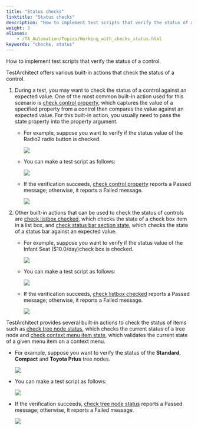 ```yaml
--- 
title: "Status checks"
linktitle: "Status checks"
description: "How to implement test scripts that verify the status of a control."
weight: 3
aliases: 
    - /TA_Automation/Topics/Working_with_checks_status.html
keywords: "checks, status"
---
```


How to implement test scripts that verify the status of a control.

TestArchitect offers various built-in actions that check the status of a control.

1.  During a test, you may want to check the status of a control against an expected value. One of the most common built-in action used for this scenario is [check control property](/TA_Automation/Topics/bia_check_control_property.html), which captures the value of a specified property from a control then compares the value against an expected value. For this built-in action, you usually need to pass the state property into the property argument.
    -   For example, suppose you want to verify if the status value of the Radio2 radio button is checked.

        ![](/images/TA_Automation/Images/bia_check_control_property_aut_2.png)

    -   You can make a test script as follows:

        ![](/images/TA_Automation/Images/bia_check_control_property_pgm_2.png)

    -   If the verification succeeds, [check control property](/TA_Automation/Topics/bia_check_control_property.html) reports a Passed message; otherwise, it reports a Failed message.

        ![](/images/TA_Automation/Images/bia_check_control_property_res_2.png)

2.  Other built-in actions that can be used to check the status of controls are [check listbox checked](/TA_Automation/Topics/bia_check_listbox_checked.html), which checks the state of a check box item in a list box, and [check status bar section state](/TA_Automation/Topics/bia_check_status_bar_section_state.html), which checks the state of a status bar against an expected value.
    -   For example, suppose you want to verify if the status value of the Infant Seat \($10.0/day\)check box is checked.

        ![](/images/TA_Automation/Images/bia_check_listbox_checked_aut.png)

    -   You can make a test script as follows:

        ![](/images/TA_Automation/Images/bia_check_listbox_checked_pgm.png)

    -   If the verification succeeds, [check listbox checked](/TA_Automation/Topics/bia_check_listbox_checked.html) reports a Passed message; otherwise, it reports a Failed message.

        ![](/images/TA_Automation/Images/bia_check_listbox_checked_res.png)


TestArchitect provides several built-in actions to check the status of items such as [check tree node status](/TA_Automation/Topics/bia_check_tree_node_status.html), which checks the current status of a tree node and [check context menu item state](/TA_Automation/Topics/bia_check_context_menu_item_state.html), which validates the current state of a given menu item on a context menu.

-   For example, suppose you want to verify the status of the **Standard**, **Compact** and **Toyota Prius** tree nodes.

    ![](/images/TA_Automation/Images/bia_check_tree_node_status_aut.png)

-   You can make a test script as follows:

    ![](/images/TA_Automation/Images/bia_check_tree_node_status_pgm.png)

-   If the verification succeeds, [check tree node status](/TA_Automation/Topics/bia_check_tree_node_status.html) reports a Passed message; otherwise, it reports a Failed message.

    ![](/images/TA_Automation/Images/bia_check_tree_node_status_res.png)





